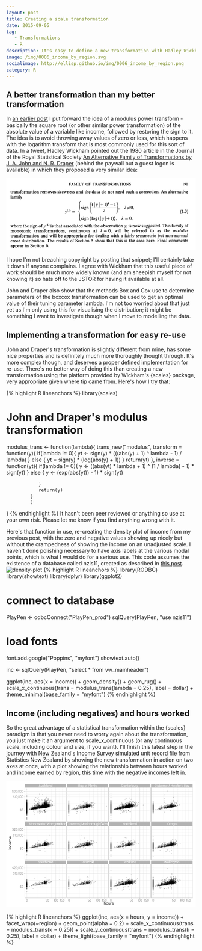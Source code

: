 ```yaml
---
layout: post
title: Creating a scale transformation
date: 2015-09-05
tag: 
   - Transformations
   - R
description: It's easy to define a new transformation with Hadley Wickham's {scales} package, and I do this for John and Draper's modulus transform proposed in 1980 as a way of dealing with data with zero and negative values where logarithmic of Box-Cox transformations fail.  This makes it easy to integrate this useful transformation, which works for negative numbers and is continuous through zero, into graphical data analysis.
image: /img/0006_income_by_region.svg
socialimage: http://ellisp.github.io/img/0006_income_by_region.png
category: R
---
```


## A better transformation than my better transformation
In [an earlier post](http://ellisp.github.io/blog/2015/08/21/visualising-distributions/) I put forward the idea of a modulus power transform - basically the square root (or other similar power transformation) of the absolute value of a variable like income, followed by restoring the sign to it.  The idea is to avoid throwing away values of zero or less, which happens with the logarithm transform that is most commonly used for this sort of data.  In a tweet, Hadley Wickham pointed out the 1980 article in the Journal of the Royal Statistical Society [An Alternative Family of Transformations by J. A. John and N. R. Draper](http://t.co/vC5b8d4OUh) (behind the paywall but a guest logon is available) in which they proposed a very similar idea:

![journal-excerpt](/img/0006-john-draper-snip.PNG)

I hope I'm not breaching copyright by posting that snippet; I'll certainly take it down if anyone complains.  I agree with Wickham that this useful piece of work should be much more widely known (and am sheepish myself for not knowing it) so hats off to the JSTOR for having it available at all.

John and Draper also show that the methods Box and Cox use to determine parameters of the boxcox transformation can be used to get an optimal value of their tuning parameter lambda.  I'm not too worried about that just yet as I'm only using this for visualising the distribution; it might be something I want to investigate though when I move to modelling the data.  

## Implementing a transformation for easy re-use
John and Draper's transformation is slightly different from mine, has some nice properties and is definitely much more thoroughly thought through.    It's more complex though, and deserves a proper defined implementation for re-use.  There's no better way of doing this than creating a new transformation using the platform provided by Wickham's {scales} package, very appropriate given where tip came from.  Here's how I try that:

{% highlight R lineanchors %}
library(scales) 

# John and Draper's modulus transformation
modulus_trans <- function(lambda){
   trans_new("modulus",
             transform = function(y){
                if(lambda != 0){
                   yt <- sign(y) * (((abs(y) + 1) ^ lambda - 1) / lambda)
                } else {
                   yt = sign(y) * (log(abs(y) + 1))
                }
                return(yt)
             },
             inverse = function(yt){
                if(lambda != 0){
                   y <- ((abs(yt) * lambda + 1)  ^ (1 / lambda) - 1) * sign(yt)
                } else {
                   y <- (exp(abs(yt)) - 1) * sign(yt)
                   
                }
                return(y)
             }
             )
}
{% endhighlight %}
It hasn't been peer reviewed or anything so use at your own risk.  Please let me know if you find anything wrong with it.

Here's that function in use, re-creating the density plot of income from my previous post, with the zero and negative values showing up nicely but without the crampedness of showing the income on an unadjusted scale.  I haven't done polishing necessary to have axis labels at the various modal points, which is what I would do for a serious use.  This code assumes the existence of a database called nzis11, created as described in [this post](http://ellisp.github.io/blog/2015/08/15/importing-nzis-surf/).
![density-plot](/img/0006_better_density_plot.svg)
{% highlight R lineanchors %}
library(RODBC)
library(showtext)
library(dplyr)
library(ggplot2)

# comnect to database
PlayPen <- odbcConnect("PlayPen_prod")
sqlQuery(PlayPen, "use nzis11")

# load fonts
font.add.google("Poppins", "myfont")
showtext.auto()

inc <- sqlQuery(PlayPen, "select * from vw_mainheader") 

ggplot(inc, aes(x = income)) +
   geom_density() +
   geom_rug() +
   scale_x_continuous(trans = modulus_trans(lambda = 0.25), label = dollar) +
   theme_minimal(base_family = "myfont")
{% endhighlight %}


## Income (including negatives) and hours worked
So the great advantage of a statistical transformation within the {scales} paradigm is that you never need to worry again about the transformation, you just make it an argument to scale_x_continuous (or any continuous scale, including colour and size, if you want).  I'll finish this latest step in the journey with New Zealand's Income Survey simulated unit record file from Statistics New Zealand by showing the new transformation in action on two axes at once, with a plot showing the relationship between hours worked and income earned by region, this time with the negative incomes left in.

![regions-plot](/img/0006_income_by_region.png)

{% highlight R lineanchors %}
ggplot(inc, aes(x = hours, y = income)) +
   facet_wrap(~region) +
   geom_point(alpha = 0.2) +
   scale_x_continuous(trans = modulus_trans(k = 0.25)) +
   scale_y_continuous(trans = modulus_trans(k = 0.25), label = dollar) +
   theme_light(base_family = "myfont")
{% endhighlight %}